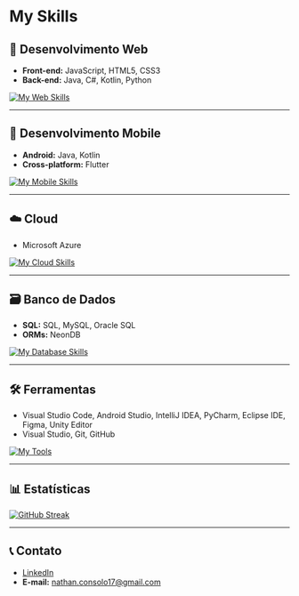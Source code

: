 # **My Skills**

## 🚀 Desenvolvimento Web
* **Front-end:** JavaScript, HTML5, CSS3  
* **Back-end:** Java, C#, Kotlin, Python  

[![My Web Skills](https://skillicons.dev/icons?i=js,html,css,java,cs,kotlin,python)](https://skillicons.dev)

---

## 📱 Desenvolvimento Mobile
* **Android:** Java, Kotlin  
* **Cross-platform:** Flutter  

[![My Mobile Skills](https://skillicons.dev/icons?i=java,kotlin,flutter)](https://skillicons.dev)

---

## ☁️ Cloud
* Microsoft Azure  

[![My Cloud Skills](https://skillicons.dev/icons?i=azure)](https://skillicons.dev)

---

## 🗃️ Banco de Dados
* **SQL:** SQL, MySQL, Oracle SQL  
* **ORMs:** NeonDB  

[![My Database Skills](https://skillicons.dev/icons?i=mysql,oracle,neondb)](https://skillicons.dev)

---

## 🛠️ Ferramentas
* Visual Studio Code, Android Studio, IntelliJ IDEA, PyCharm, Eclipse IDE, Figma, Unity Editor  
* Visual Studio, Git, GitHub  

[![My Tools](https://skillicons.dev/icons?i=vscode,androidstudio,idea,pycharm,eclipse,figma,unity,visualstudio,git,github&perline=5)](https://skillicons.dev)

---

## 📊 Estatísticas  
[![GitHub Streak](https://streak-stats.demolab.com/?user=denvercoder1&currStreakNum=2FD3EB&fire=pink&sideLabels=F00&date_format=[Y.]n.j)](https://git.io/streak-stats)

---

## 📞 Contato
* [LinkedIn](https://www.linkedin.com/in/nathan-magno)  
* **E-mail:** nathan.consolo17@gmail.com
